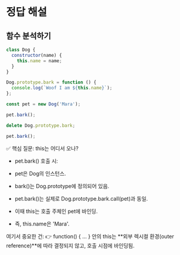 # 정답 해설

## 함수 분석하기

```js
class Dog {
  constructor(name) {
    this.name = name;
  }
}

Dog.prototype.bark = function () {
  console.log(`Woof I am ${this.name}`);
};

const pet = new Dog('Mara');

pet.bark();

delete Dog.prototype.bark;

pet.bark();
```

✅ 핵심 질문: this는 어디서 오나?

- pet.bark() 호출 시:

- pet은 Dog의 인스턴스.

- bark()는 Dog.prototype에 정의되어 있음.

- pet.bark()는 실제로 Dog.prototype.bark.call(pet)과 동일.

- 이때 this는 호출 주체인 pet에 바인딩.

- 즉, this.name은 'Mara'\.

여기서 중요한 건:
👉 function() { ... } 안의 this는 **외부 렉시컬 환경(outer reference)**에 따라 결정되지 않고, 호출 시점에 바인딩됨.
